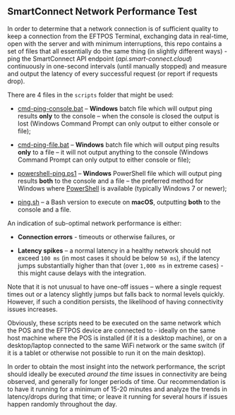 ## SmartConnect Network Performance Test

In order to determine that a network connection is of sufficient quality to keep a connection from the EFTPOS Terminal, exchanging data in real-time, open with the server and with minimum interruptions, this repo contains a set of files that all essentially do the same thing (in slightly different ways) - ping the SmartConnect API endpoint (_api.smart-connect.cloud_) continuously in one-second intervals (until manually stopped) and measure and output the latency of every successful request (or report if requests drop).

There are 4 files in the `scripts` folder that might be used:

* [cmd-ping-console.bat](/scripts/cmd-ping-console.bat) – **Windows** batch file which will output ping results **only** to the console – when the console is closed the output is lost (Windows Command Prompt can only output to either console or file);

* [cmd-ping-file.bat](/scripts/cmd-ping-file.bat) – **Windows** batch file which will output ping results **only** to a file – it will not output anything to the console (Windows Command Prompt can only output to either console or file);

* [powershell-ping.ps1](/scripts/powershell-ping.ps1) – **Windows** PowerShell file which will output ping results **both** to the console and a file – the preferred method for Windows where [PowerShell](https://en.wikipedia.org/wiki/PowerShell) is available (typically Windows 7 or newer);

* [ping.sh](/scripts/ping.sh) – a Bash version to execute on **macOS**, outputting **both** to the console and a file.

An indication of sub-optimal network performance is either:

* **Connection errors** - timeouts or otherwise failures, or

* **Latency spikes** – a normal latency in a healthy network should not exceed `100 ms` (in most cases it should be below `50 ms`), if the latency jumps substantially higher than that (over `1,000 ms` in extreme cases) - this might cause delays with the integration.

Note that it is not unusual to have one-off issues – where a single request times out or a latency slightly jumps but falls back to normal levels quickly. However, if such a condition persists, the likelihood of having connectivity issues increases.

Obviously, these scripts need to be executed on the same network which the POS and the EFTPOS device are connected to - ideally on the same host machine where the POS is installed (if it is a desktop machine), or on a desktop/laptop connected to the same WiFi network or the same switch (if it is a tablet or otherwise not possible to run it on the main desktop).

In order to obtain the most insight into the network performance, the script should ideally be executed _around the time_ issues in connectivity are being observed, and generally for longer periods of time. Our recommendation is to have it running for a minimum of 15-20 minutes and analyze the trends in latency/drops during that time; or leave it running for several hours if issues happen randomly throughout the day.
